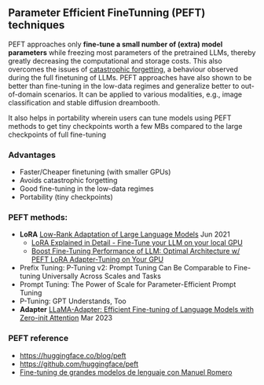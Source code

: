 
## Parameter Efficient FineTunning (PEFT) techniques

PEFT approaches only **fine-tune a small number of (extra) model parameters** while freezing most parameters of the pretrained LLMs, thereby greatly decreasing the computational and storage costs. This also overcomes the issues of [catastrophic forgetting](https://arxiv.org/abs/1312.6211), a behaviour observed during the full finetuning of LLMs. PEFT approaches have also shown to be better than fine-tuning in the low-data regimes and generalize better to out-of-domain scenarios. It can be applied to various modalities, e.g., image classification and stable diffusion dreambooth.

It also helps in portability wherein users can tune models using PEFT methods to get tiny checkpoints worth a few MBs compared to the large checkpoints of full fine-tuning

### Advantages
- Faster/Cheaper finetuning (with smaller GPUs)
- Avoids catastrophic forgetting
- Good fine-tuning in the low-data regimes 
- Portability (tiny checkpoints)


### PEFT methods:

- **LoRA** [Low-Rank Adaptation of Large Language Models](https://arxiv.org/abs/2106.09685) Jun 2021
  - [LoRA Explained in Detail - Fine-Tune your LLM on your local GPU](https://www.youtube.com/watch?v=YVU5wAA6Txo)
  - [Boost Fine-Tuning Performance of LLM: Optimal Architecture w/ PEFT LoRA Adapter-Tuning on Your GPU](https://www.youtube.com/watch?v=A-a-l_sFtYM)
- Prefix Tuning: P-Tuning v2: Prompt Tuning Can Be Comparable to Fine-tuning Universally Across Scales and Tasks
- Prompt Tuning: The Power of Scale for Parameter-Efficient Prompt Tuning
- P-Tuning: GPT Understands, Too
- **Adapter** [LLaMA-Adapter: Efficient Fine-tuning of Language Models with Zero-init Attention](https://arxiv.org/abs/2303.16199) Mar 2023

### PEFT reference
- https://huggingface.co/blog/peft
- https://github.com/huggingface/peft
- [Fine-tuning de grandes modelos de lenguaje con Manuel Romero](https://www.youtube.com/watch?v=WYcJb8gYBZU)